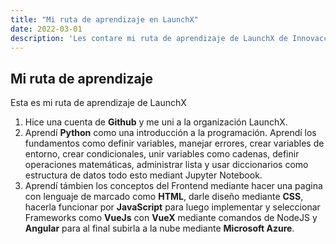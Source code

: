 ```yaml
---
title: "Mi ruta de aprendizaje en LaunchX"
date: 2022-03-01
description: 'Les contare mi ruta de aprendizaje de LaunchX de Innovaccion Virtual'
---
```


## Mi ruta de aprendizaje

Esta es mi ruta de aprendizaje de LaunchX

1. Hice una cuenta de **Github** y me uni a la organización LaunchX.
2. Aprendí **Python** como una introducción a la programación. Aprendí los fundamentos como definir variables, manejar errores, crear variables de entorno, crear condicionales, unir variables como cadenas, definir operaciones matemáticas, administrar lista y usar diccionarios como estructura de datos todo esto mediant Jupyter Notebook.
3. Aprendí támbien los conceptos del Frontend mediante hacer una pagina con lenguaje de marcado como **HTML**, darle diseño mediante **CSS**, hacerla funcionar por **JavaScript** para luego implementar y seleccionar Frameworks como **VueJs** con **VueX** mediante comandos de NodeJS y **Angular** para al final subirla a la nube mediante **Microsoft Azure**.
